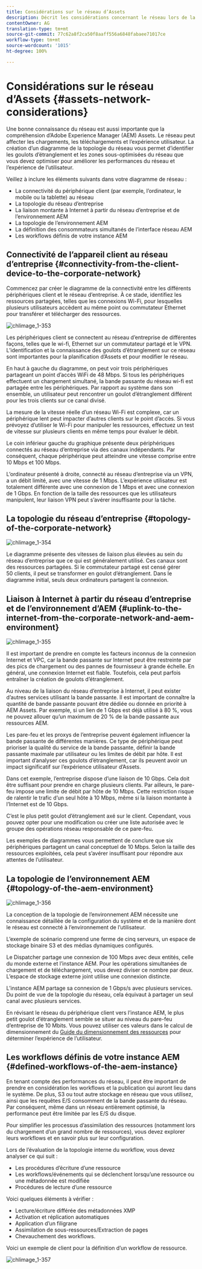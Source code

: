 ```yaml
---
title: Considérations sur le réseau d’Assets
description: Décrit les considérations concernant le réseau lors de la conception d’un déploiement d’AEM Assets.
contentOwner: AG
translation-type: tm+mt
source-git-commit: 77c62a8f2ca50f8aaff556a6848fabaee71017ce
workflow-type: tm+mt
source-wordcount: '1015'
ht-degree: 100%

---
```



# Considérations sur le réseau d’Assets {#assets-network-considerations}

Une bonne connaissance du réseau est aussi importante que la compréhension d’Adobe Experience Manager (AEM) Assets. Le réseau peut affecter les chargements, les téléchargements et l’expérience utilisateur. La création d’un diagramme de la topologie du réseau vous permet d’identifier les goulots d’étranglement et les zones sous-optimisées du réseau que vous devez optimiser pour améliorer les performances du réseau et l’expérience de l’utilisateur.

Veillez à inclure les éléments suivants dans votre diagramme de réseau :

* La connectivité du périphérique client (par exemple, l’ordinateur, le mobile ou la tablette) au réseau
* La topologie du réseau d’entreprise
* La liaison montante à Internet à partir du réseau d’entreprise et de l’environnement AEM
* La topologie de l’environnement AEM
* La définition des consommateurs simultanés de l’interface réseau AEM
* Les workflows définis de votre instance AEM

## Connectivité de l’appareil client au réseau d’entreprise {#connectivity-from-the-client-device-to-the-corporate-network}

Commencez par créer le diagramme de la connectivité entre les différents périphériques client et le réseau d’entreprise. À ce stade, identifiez les ressources partagées, telles que les connexions Wi-Fi, pour lesquelles plusieurs utilisateurs accèdent au même point ou commutateur Ethernet pour transférer et télécharger des ressources.

![chlimage_1-353](assets/chlimage_1-353.png)

Les périphériques client se connectent au réseau d’entreprise de différentes façons, telles que le wi-fi, Ethernet sur un commutateur partagé et le VPN. L’identification et la connaissance des goulots d’étranglement sur ce réseau sont importantes pour la planification d’Assets et pour modifier le réseau.

En haut à gauche du diagramme, on peut voir trois périphériques partageant un point d’accès WiFi de 48 Mbps. Si tous les périphériques effectuent un chargement simultané, la bande passante du réseau wi-fi est partagée entre les périphériques. Par rapport au système dans son ensemble, un utilisateur peut rencontrer un goulot d’étranglement différent pour les trois clients sur ce canal divisé.

La mesure de la vitesse réelle d’un réseau Wi-Fi est complexe, car un périphérique lent peut impacter d’autres clients sur le point d’accès. Si vous prévoyez d’utiliser le Wi-Fi pour manipuler les ressources, effectuez un test de vitesse sur plusieurs clients en même temps pour évaluer le débit.

Le coin inférieur gauche du graphique présente deux périphériques connectés au réseau d’entreprise via des canaux indépendants. Par conséquent, chaque périphérique peut atteindre une vitesse comprise entre 10 Mbps et 100 Mbps.

L’ordinateur présenté à droite, connecté au réseau d’entreprise via un VPN, a un débit limité, avec une vitesse de 1 Mbps. L’expérience utilisateur est totalement différente avec une connexion de 1 Mbps et avec une connexion de 1 Gbps. En fonction de la taille des ressources que les utilisateurs manipulent, leur liaison VPN peut s’avérer insuffisante pour la tâche.

## La topologie du réseau d’entreprise   {#topology-of-the-corporate-network}

![chlimage_1-354](assets/chlimage_1-354.png)

Le diagramme présente des vitesses de liaison plus élevées au sein du réseau d’entreprise que ce qui est généralement utilisé. Ces canaux sont des ressources partagées. Si le commutateur partagé est censé gérer 50 clients, il peut se transformer en goulot d’étranglement. Dans le diagramme initial, seuls deux ordinateurs partagent la connexion.

## Liaison à Internet à partir du réseau d’entreprise et de l’environnement d’AEM   {#uplink-to-the-internet-from-the-corporate-network-and-aem-environment}

![chlimage_1-355](assets/chlimage_1-355.png)

Il est important de prendre en compte les facteurs inconnus de la connexion Internet et VPC, car la bande passante sur Internet peut être restreinte par des pics de chargement ou des pannes de fournisseur à grande échelle. En général, une connexion Internet est fiable. Toutefois, cela peut parfois entraîner la création de goulots d’étranglement.

Au niveau de la liaison du réseau d’entreprise à Internet, il peut exister d’autres services utilisant la bande passante. Il est important de connaître la quantité de bande passante pouvant être dédiée ou donnée en priorité à AEM Assets. Par exemple, si un lien de 1 Gbps est déjà utilisé à 80 %, vous ne pouvez allouer qu’un maximum de 20 % de la bande passante aux ressources AEM.

Les pare-feu et les proxys de l’entreprise peuvent également influencer la bande passante de différentes manières. Ce type de périphérique peut prioriser la qualité du service de la bande passante, définir la bande passante maximale par utilisateur ou les limites de débit par hôte. Il est important d’analyser ces goulots d’étranglement, car ils peuvent avoir un impact significatif sur l’expérience utilisateur d’Assets.

Dans cet exemple, l’entreprise dispose d’une liaison de 10 Gbps. Cela doit être suffisant pour prendre en charge plusieurs clients. Par ailleurs, le pare-feu impose une limite de débit par hôte de 10 Mbps. Cette restriction risque de ralentir le trafic d’un seul hôte à 10 Mbps, même si la liaison montante à l’Internet est de 10 Gbps.

C’est le plus petit goulot d’étranglement axé sur le client. Cependant, vous pouvez opter pour une modification ou créer une liste autorisée avec le groupe des opérations réseau responsable de ce pare-feu.

Les exemples de diagrammes vous permettent de conclure que six périphériques partagent un canal conceptuel de 10 Mbps. Selon la taille des ressources exploitées, cela peut s’avérer insuffisant pour répondre aux attentes de l’utilisateur.

## La topologie de l’environnement AEM   {#topology-of-the-aem-environment}

![chlimage_1-356](assets/chlimage_1-356.png)

La conception de la topologie de l’environnement AEM nécessite une connaissance détaillée de la configuration du système et de la manière dont le réseau est connecté à l’environnement de l’utilisateur.

L’exemple de scénario comprend une ferme de cinq serveurs, un espace de stockage binaire S3 et des médias dynamiques configurés.

Le Dispatcher partage une connexion de 100 Mbps avec deux entités, celle du monde externe et l’instance AEM. Pour les opérations simultanées de chargement et de téléchargement, vous devez diviser ce nombre par deux. L’espace de stockage externe joint utilise une connexion distincte.

L’instance AEM partage sa connexion de 1 Gbps/s avec plusieurs services. Du point de vue de la topologie du réseau, cela équivaut à partager un seul canal avec plusieurs services.

En révisant le réseau du périphérique client vers l’instance AEM, le plus petit goulot d’étranglement semble se situer au niveau du pare-feu d’entreprise de 10 Mbits. Vous pouvez utiliser ces valeurs dans le calcul de dimensionnement du [Guide du dimensionnement des ressources](assets-sizing-guide.md) pour déterminer l’expérience de l’utilisateur.

## Les workflows définis de votre instance AEM {#defined-workflows-of-the-aem-instance}

En tenant compte des performances du réseau, il peut être important de prendre en considération les workflows et la publication qui auront lieu dans le système. De plus, S3 ou tout autre stockage en réseau que vous utilisez, ainsi que les requêtes E/S consomment de la bande passante du réseau. Par conséquent, même dans un réseau entièrement optimisé, la performance peut être limitée par les E/S du disque.

Pour simplifier les processus d’assimilation des ressources (notamment lors du chargement d’un grand nombre de ressources), vous devez explorer leurs workflows et en savoir plus sur leur configuration.

Lors de l’évaluation de la topologie interne du workflow, vous devez analyser ce qui suit :

* Les procédures d’écriture d’une ressource
* Les workflows/événements qui se déclenchent lorsqu’une ressource ou une métadonnée est modifiée
* Procédures de lecture d’une ressource

Voici quelques éléments à vérifier :

* Lecture/écriture différée des métadonnées XMP
* Activation et réplication automatiques
* Application d’un filigrane  
* Assimilation de sous-ressources/Extraction de pages
* Chevauchement des workflows.

Voici un exemple de client pour la définition d’un workflow de ressource.

![chlimage_1-357](assets/chlimage_1-357.png)

